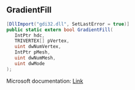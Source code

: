 ## GradientFill

```csharp
[DllImport("gdi32.dll", SetLastError = true)]
public static extern bool GradientFill(
   IntPtr hdc,
   TRIVERTEX[] pVertex,
   uint dwNumVertex,
   IntPtr pMesh,
   uint dwNumMesh,
   uint dwMode
);
```

Microsoft documentation: [Link](https://docs.microsoft.com/en-us/windows/win32/api/wingdi/nf-wingdi-gradientfill)
